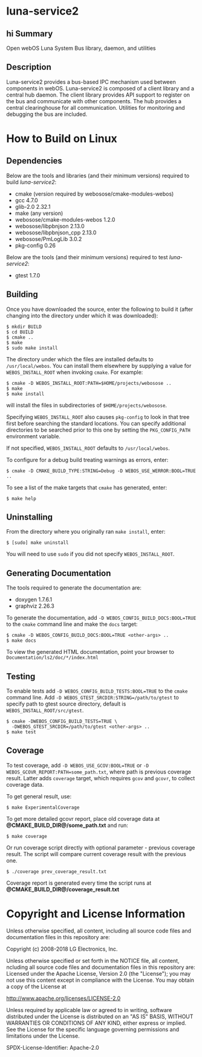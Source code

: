 luna-service2
=============
hi
Summary
-------
Open webOS Luna System Bus library, daemon, and utilities

Description
-----------

Luna-service2 provides a bus-based IPC mechanism used between components in
webOS. Luna-service2 is composed of a client library and a central hub daemon.
The client library provides API support to register on the bus and communicate
with other components. The hub provides a central clearinghouse for all
communication. Utilities for monitoring and debugging the bus are included.

How to Build on Linux
=====================

## Dependencies

Below are the tools and libraries (and their minimum versions) required to build
_luna-service2_:

* cmake (version required by webosose/cmake-modules-webos)
* gcc 4.7.0
* glib-2.0 2.32.1
* make (any version)
* webosose/cmake-modules-webos 1.2.0
* webosose/libpbnjson 2.13.0
* webosose/libpbnjson_cpp 2.13.0
* webosose/PmLogLib 3.0.2
* pkg-config 0.26

Below are the tools (and their minimum versions) required to test _luna-service2_:

* gtest 1.7.0

## Building

Once you have downloaded the source, enter the following to build it (after
changing into the directory under which it was downloaded):

    $ mkdir BUILD
    $ cd BUILD
    $ cmake ..
    $ make
    $ sudo make install

The directory under which the files are installed defaults to `/usr/local/webos`.
You can install them elsewhere by supplying a value for `WEBOS_INSTALL_ROOT`
when invoking `cmake`. For example:

    $ cmake -D WEBOS_INSTALL_ROOT:PATH=$HOME/projects/webosose ..
    $ make
    $ make install

will install the files in subdirectories of `$HOME/projects/webosose`.

Specifying `WEBOS_INSTALL_ROOT` also causes `pkg-config` to look in that tree
first before searching the standard locations. You can specify additional
directories to be searched prior to this one by setting the `PKG_CONFIG_PATH`
environment variable.

If not specified, `WEBOS_INSTALL_ROOT` defaults to `/usr/local/webos`.

To configure for a debug build treating warnings as errors, enter:

    $ cmake -D CMAKE_BUILD_TYPE:STRING=Debug -D WEBOS_USE_WERROR:BOOL=TRUE ..

To see a list of the make targets that `cmake` has generated, enter:

    $ make help

## Uninstalling

From the directory where you originally ran `make install`, enter:

    $ [sudo] make uninstall

You will need to use `sudo` if you did not specify `WEBOS_INSTALL_ROOT`.

## Generating Documentation

The tools required to generate the documentation are:

- doxygen 1.7.6.1
- graphviz 2.26.3

To generate the documentation, add `-D WEBOS_CONFIG_BUILD_DOCS:BOOL=TRUE` to the `cmake`
command line and make the `docs` target:

    $ cmake -D WEBOS_CONFIG_BUILD_DOCS:BOOL=TRUE <other-args> ..
    $ make docs

To view the generated HTML documentation, point your browser to
`Documentation/ls2/doc/*/index.html`

## Testing

To enable tests add `-D WEBOS_CONFIG_BUILD_TESTS:BOOL=TRUE` to the `cmake`
command line. Add `-D WEBOS_GTEST_SRCDIR:STRING=/path/to/gtest` to specify path
to gtest source directory, default is `WEBOS_INSTALL_ROOT/src/gtest`.

    $ cmake -DWEBOS_CONFIG_BUILD_TESTS=TRUE \
      -DWEBOS_GTEST_SRCDIR=/path/to/gtest <other-args> ..
    $ make test

## Coverage

To test coverage, add `-D WEBOS_USE_GCOV:BOOL=TRUE` or `-D WEBOS_GCOVR_REPORT:PATH=some_path.txt`,
where path is previous coverage result. Latter adds `coverage` target, which
requires `gcov` and `gcovr`, to collect coverage data.

To get general result, use:

    $ make ExperimentalCoverage

To get more detailed gcovr report, place old coverage data at
**@CMAKE_BUILD_DIR@/some_path.txt** and run:

    $ make coverage

Or run coverage script directly with optional parameter - previous coverage
result. The script will compare current coverage result with the previous one.

    $ ./coverage prev_coverage_result.txt

Coverage report is generated every time the script runs at
**@CMAKE_BUILD_DIR@/coverage_result.txt**

# Copyright and License Information

Unless otherwise specified, all content, including all source code files and
documentation files in this repository are:

Copyright (c) 2008-2018 LG Electronics, Inc.

Unless otherwise specified or set forth in the NOTICE file, all content,
ncluding all source code files and documentation files in this repository are:
Licensed under the Apache License, Version 2.0 (the "License");
you may not use this content except in compliance with the License.
You may obtain a copy of the License at

http://www.apache.org/licenses/LICENSE-2.0

Unless required by applicable law or agreed to in writing, software
distributed under the License is distributed on an "AS IS" BASIS,
WITHOUT WARRANTIES OR CONDITIONS OF ANY KIND, either express or implied.
See the License for the specific language governing permissions and
limitations under the License.

SPDX-License-Identifier: Apache-2.0
